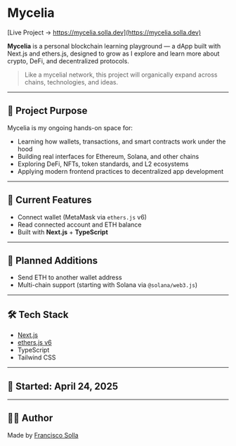 # Mycelia

[Live Project → https://mycelia.solla.dev](https://mycelia.solla.dev)

**Mycelia** is a personal blockchain learning playground — a dApp built with Next.js and ethers.js, designed to grow as I explore and learn more about crypto, DeFi, and decentralized protocols.

> Like a mycelial network, this project will organically expand across chains, technologies, and ideas.

---

## 🌱 Project Purpose

Mycelia is my ongoing hands-on space for:

- Learning how wallets, transactions, and smart contracts work under the hood
- Building real interfaces for Ethereum, Solana, and other chains
- Exploring DeFi, NFTs, token standards, and L2 ecosystems
- Applying modern frontend practices to decentralized app development

---

## 🔧 Current Features

- Connect wallet (MetaMask via `ethers.js` v6)
- Read connected account and ETH balance
- Built with **Next.js** + **TypeScript**

---

## 🚧 Planned Additions

- Send ETH to another wallet address
- Multi-chain support (starting with Solana via `@solana/web3.js`)

---

## 🛠️ Tech Stack

- [Next.js](https://nextjs.org/)
- [ethers.js v6](https://docs.ethers.org/)
- TypeScript
- Tailwind CSS

---

## 📅 Started: April 24, 2025

---

## 🧑‍💻 Author

Made by [Francisco Solla](https://github.com/franciscosolla)
